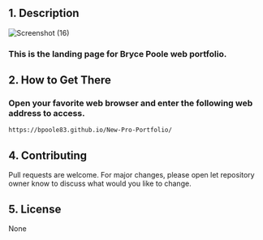 
<a name="desc"></a>
## 1. Description

![Screenshot (16)](https://user-images.githubusercontent.com/102924794/182046808-3c56383d-1e40-4b83-afa1-e83d0d0f4219.png)


### This is the landing page for Bryce Poole web portfolio.

## 2. How to Get There

### Open your favorite web browser and enter the following web address to access.

```html
https://bpoole83.github.io/New-Pro-Portfolio/
```
<a name="usage"></a>

<a name="contributing"></a>
## 4. Contributing
Pull requests are welcome. For major changes, please open let repository owner know to discuss what would you like to change.

<a name="license"></a>
## 5. License
None



